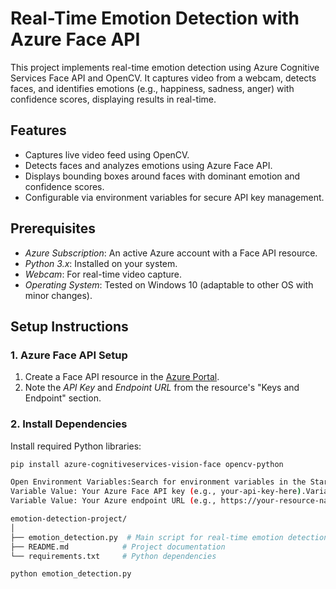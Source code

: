 # Real-Time Emotion Detection with Azure Face API

This project implements real-time emotion detection using Azure Cognitive Services Face API and OpenCV. It captures video from a webcam, detects faces, and identifies emotions (e.g., happiness, sadness, anger) with confidence scores, displaying results in real-time.

## Features
- Captures live video feed using OpenCV.
- Detects faces and analyzes emotions using Azure Face API.
- Displays bounding boxes around faces with dominant emotion and confidence scores.
- Configurable via environment variables for secure API key management.

## Prerequisites
- *Azure Subscription*: An active Azure account with a Face API resource.
- *Python 3.x*: Installed on your system.
- *Webcam*: For real-time video capture.
- *Operating System*: Tested on Windows 10 (adaptable to other OS with minor changes).

## Setup Instructions

### 1. Azure Face API Setup
1. Create a Face API resource in the [Azure Portal](https://portal.azure.com).
2. Note the *API Key* and *Endpoint URL* from the resource's "Keys and Endpoint" section.

### 2. Install Dependencies
Install required Python libraries:
```bash
pip install azure-cognitiveservices-vision-face opencv-python

Open Environment Variables:Search for environment variables in the Start menu and select Edit environment variables for your account.Add new user variables:Variable Name: AZURE_FACE_API_KEY
Variable Value: Your Azure Face API key (e.g., your-api-key-here).Variable Name: AZURE_FACE_ENDPOINT
Variable Value: Your Azure endpoint URL (e.g., https://your-resource-name.cognitiveservices.azure.com/).Save and restart your IDE/terminal to apply changes.

emotion-detection-project/
│
├── emotion_detection.py  # Main script for real-time emotion detection
├── README.md            # Project documentation
└── requirements.txt     # Python dependencies

python emotion_detection.py
